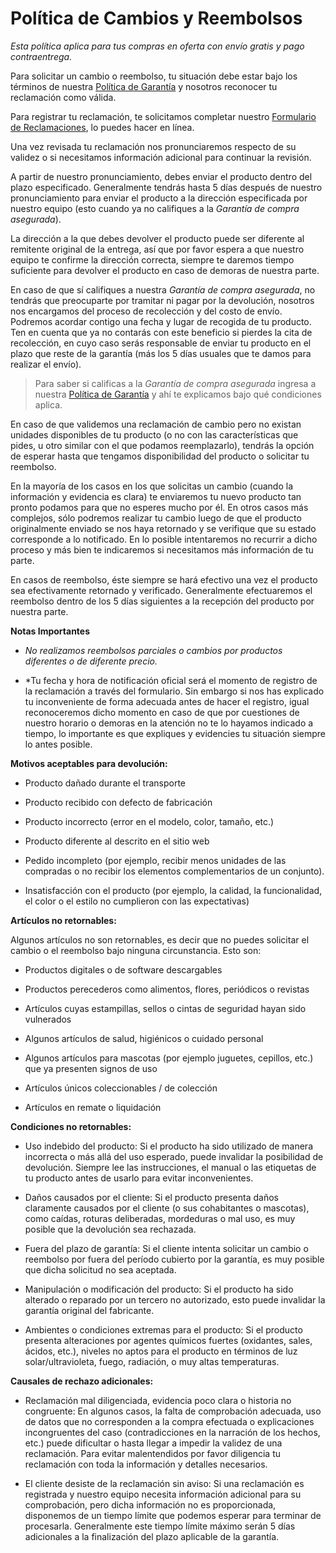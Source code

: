 # Política de Cambios y Reembolsos
*Esta política aplica para tus compras en oferta con envío gratis y pago contraentrega.*

Para solicitar un cambio o reembolso, tu situación debe estar bajo los términos de nuestra [Política de Garantía](https://omniversa.store/legal/warranty) y nosotros reconocer tu reclamación como válida.

Para registrar tu reclamación, te solicitamos completar nuestro [Formulario de Reclamaciones](https://mstr.ly/omniversa-formulario-de-reclamaciones), lo puedes hacer en línea.

Una vez revisada tu reclamación nos pronunciaremos respecto de su validez o si necesitamos información adicional para continuar la revisión.

A partir de nuestro pronunciamiento, debes enviar el producto dentro del plazo especificado. Generalmente tendrás hasta 5 días después de nuestro pronunciamiento para enviar el producto a la dirección especificada por nuestro equipo (esto cuando ya no califiques a la *Garantía de compra asegurada*).

La dirección a la que debes devolver el producto puede ser diferente al remitente original de la entrega, así que por favor espera a que nuestro equipo te confirme la dirección correcta, siempre te daremos tiempo suficiente para devolver el producto en caso de demoras de nuestra parte.

En caso de que sí califiques a nuestra *Garantía de compra asegurada*, no tendrás que preocuparte por tramitar ni pagar por la devolución, nosotros nos encargamos del proceso de recolección y del costo de envío. Podremos acordar contigo una fecha y lugar de recogida de tu producto. Ten en cuenta que ya no contarás con este beneficio si pierdes la cita de recolección, en cuyo caso serás responsable de enviar tu producto en el plazo que reste de la garantía (más los 5 días usuales que te damos para realizar el envío).

> Para saber si calificas a la *Garantía de compra asegurada* ingresa a nuestra [Política de Garantía](https://omniversa.store/legal/warranty) y ahí te explicamos bajo qué condiciones aplica.

En caso de que validemos una reclamación de cambio pero no existan unidades disponibles de tu producto (o no con las características que pides, u otro similar con el que podamos reemplazarlo), tendrás la opción de esperar hasta que tengamos disponibilidad del producto o solicitar tu reembolso.

En la mayoría de los casos en los que solicitas un cambio (cuando la información y evidencia es clara) te enviaremos tu nuevo producto tan pronto podamos para que no esperes mucho por él. En otros casos más complejos, sólo podremos realizar tu cambio luego de que el producto originalmente enviado se nos haya retornado y se verifique que su estado corresponde a lo notificado. En lo posible intentaremos no recurrir a dicho proceso y más bien te indicaremos si necesitamos más información de tu parte.

En casos de reembolso, éste siempre se hará efectivo una vez el producto sea efectivamente retornado y verificado. Generalmente efectuaremos el reembolso dentro de los 5 días siguientes a la recepción del producto por nuestra parte.


**Notas Importantes**

- *No realizamos reembolsos parciales o cambios por productos diferentes o de diferente precio.*

- *Tu fecha y hora de notificación oficial será el momento de registro de la reclamación a través del formulario. Sin embargo si nos has explicado tu inconveniente de forma adecuada antes de hacer el registro, igual reconoceremos dicho momento en caso de que por cuestiones de nuestro horario o demoras en la atención no te lo hayamos indicado a tiempo, lo importante es que expliques y evidencies tu situación siempre lo antes posible.


**Motivos aceptables para devolución:**

- Producto dañado durante el transporte

- Producto recibido con defecto de fabricación

- Producto incorrecto (error en el modelo, color, tamaño, etc.)

- Producto diferente al descrito en el sitio web

- Pedido incompleto (por ejemplo, recibir menos unidades de las compradas o no recibir los elementos complementarios de un conjunto).

- Insatisfacción con el producto (por ejemplo, la calidad, la funcionalidad, el color o el estilo no cumplieron con las expectativas)


**Artículos no retornables:**

Algunos artículos no son retornables, es decir que no puedes solicitar el cambio o el reembolso bajo ninguna circunstancia. Esto son:

- Productos digitales o de software descargables

- Productos perecederos como alimentos, flores, periódicos o revistas

- Artículos cuyas estampillas, sellos o cintas de seguridad hayan sido vulnerados

- Algunos artículos de salud, higiénicos o cuidado personal

- Algunos artículos para mascotas (por ejemplo juguetes, cepillos, etc.) que ya presenten signos de uso

- Artículos únicos coleccionables / de colección

- Artículos en remate o liquidación


**Condiciones no retornables:**

- Uso indebido del producto: Si el producto ha sido utilizado de manera incorrecta o más allá del uso esperado, puede invalidar la posibilidad de devolución. Siempre lee las instrucciones, el manual o las etiquetas de tu producto antes de usarlo para evitar inconvenientes.

- Daños causados por el cliente: Si el producto presenta daños claramente causados por el cliente (o sus cohabitantes o mascotas), como caídas, roturas deliberadas, mordeduras o mal uso, es muy posible que la devolución sea rechazada.

- Fuera del plazo de garantía: Si el cliente intenta solicitar un cambio o reembolso por fuera del período cubierto por la garantía, es muy posible que dicha solicitud no sea aceptada.

- Manipulación o modificación del producto: Si el producto ha sido alterado o reparado por un tercero no autorizado, esto puede invalidar la garantía original del fabricante.

- Ambientes o condiciones extremas para el producto: Si el producto presenta alteraciones por agentes químicos fuertes (oxidantes, sales, ácidos, etc.), niveles no aptos para el producto en términos de luz solar/ultravioleta, fuego, radiación, o muy altas temperaturas.


**Causales de rechazo adicionales:**

- Reclamación mal diligenciada, evidencia poco clara o historia no congruente: En algunos casos, la falta de comprobación adecuada, uso de datos que no corresponden a la compra efectuada o explicaciones incongruentes del caso (contradicciones en la narración de los hechos, etc.) puede dificultar o hasta llegar a impedir la validez de una reclamación. Para evitar malentendidos por favor diligencia tu reclamación con toda la información y detalles necesarios.

- El cliente desiste de la reclamación sin aviso: Si una reclamación es registrada y nuestro equipo necesita información adicional para su comprobación, pero dicha información no es proporcionada, disponemos de un tiempo límite que podemos esperar para terminar de procesarla. Generalmente este tiempo límite máximo serán 5 días adicionales a la finalización del plazo aplicable de la garantía.
